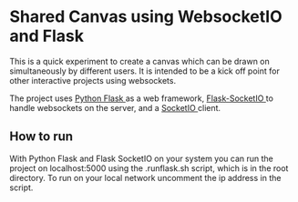 # Shared Canvas using WebsocketIO and Flask
This is a quick experiment to create a canvas which can be drawn on simultaneously by different users. 
It is intended to be a kick off point for other interactive projects using websockets. 

The project uses [ Python Flask ]( http://flask.pocoo.org/ ) as a web framework, [ Flask-SocketIO ]( https://flask-socketio.readthedocs.io/en/latest/ ) to handle websockets on the server, and a [ SocketIO ]( https://socket.io/get-started/chat/ ) client.

## How to run
With Python Flask and Flask SocketIO on your system you can run the project on localhost:5000 using the .runflask.sh script, which is in the root directory.
To run on your local network uncomment the ip address in the script.  
